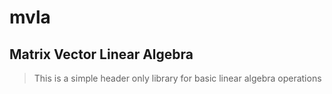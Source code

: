 # mvla
## Matrix Vector Linear Algebra

> This is a simple header only library for basic linear algebra operations
